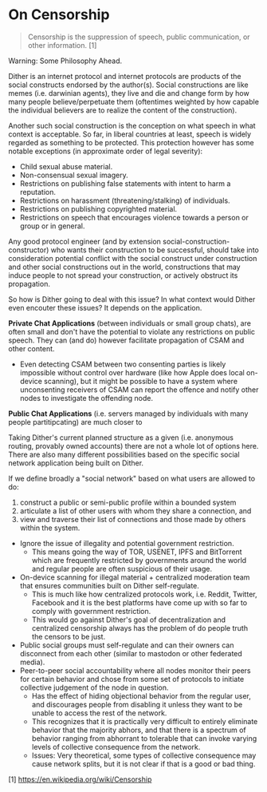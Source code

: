 # On Censorship

> Censorship is the suppression of speech, public communication, or other information. [1]

Warning: Some Philosophy Ahead.

Dither is an internet protocol and internet protocols are products of the social constructs endorsed by the author(s). Social constructions are like memes (i.e. darwinian agents), they live and die and change form by how many people believe/perpetuate them (oftentimes weighted by how capable the individual believers are to realize the content of the construction).

Another such social construction is the conception on what speech in what context is acceptable. So far, in liberal countries at least, speech is widely regarded as something to be protected. This protection however has some notable exceptions (in approximate order of legal severity):
 - Child sexual abuse material.
 - Non-consensual sexual imagery.
 - Restrictions on publishing false statements with intent to harm a reputation.
 - Restrictions on harassment (threatening/stalking) of individuals.
 - Restrictions on publishing copyrighted material.
 - Restrictions on speech that encourages violence towards a person or group or in general.

Any good protocol engineer (and by extension social-construction-constructor) who wants their construction to be successful, should take into consideration potential conflict with the social construct under construction and other social constructions out in the world, constructions that may induce people to not spread your construction, or actively obstruct its propagation.

So how is Dither going to deal with this issue? In what context would Dither even encouter these issues? It depends on the application.

**Private Chat Applications** (between individuals or small group chats), are often small and don't have the potential to violate any restrictions on public speech. They can (and do) however facilitate propagation of CSAM and other content.
 - Even detecting CSAM between two consenting parties is likely impossible without control over hardware (like how Apple does local on-device scanning), but it might be possible to have a system where unconsenting receivers of CSAM can report the offence and notify other nodes to investigate the offending node.

**Public Chat Applications** (i.e. servers managed by individuals with many people partitipcating) are much closer to 

Taking Dither's current planned structure as a given (i.e. anonymous routing, provably owned accounts) there are not a whole lot of options here. There are also many different possibilities based on the specific social network application being built on Dither.

If we define broadly a "social network" based on what users are allowed to do:
 1. construct a public or semi-public profile within a bounded system
 2. articulate a list of other users with whom they share a connection, and 
 3. view and traverse their list of connections and those made by others within the system.

 - Ignore the issue of illegality and potential government restriction.
   - This means going the way of TOR, USENET, IPFS and BitTorrent which are frequently restricted by governments around the world and regular people are often suspicious of their usage.
 - On-device scanning for illegal material + centralized moderation team that ensures communities built on Dither self-regulate.
   - This is much like how centralized protocols work, i.e. Reddit, Twitter, Facebook and it is the best platforms have come up with so far to comply with government restriction.
   - This would go against Dither's goal of decentralization and centralized censorship always has the problem of do people truth the censors to be just.
 - Public social groups must self-regulate and can their owners can disconnect from each other (similar to mastodon or other federated media).
 - Peer-to-peer social accountability where all nodes monitor their peers for certain behavior and chose from some set of protocols to initiate collective judgement of the node in question.
   - Has the effect of hiding objectional behavior from the regular user, and discourages people from disabling it unless they want to be unable to access the rest of the network.
   - This recognizes that it is practically very difficult to entirely eliminate behavior that the majority abhors, and that there is a spectrum of behavior ranging from abhorrant to tolerable that can invoke varying levels of collective consequence from the network.
   - Issues: Very theoretical, some types of collective consequence may cause network splits, but it is not clear if that is a good or bad thing.

[1] https://en.wikipedia.org/wiki/Censorship